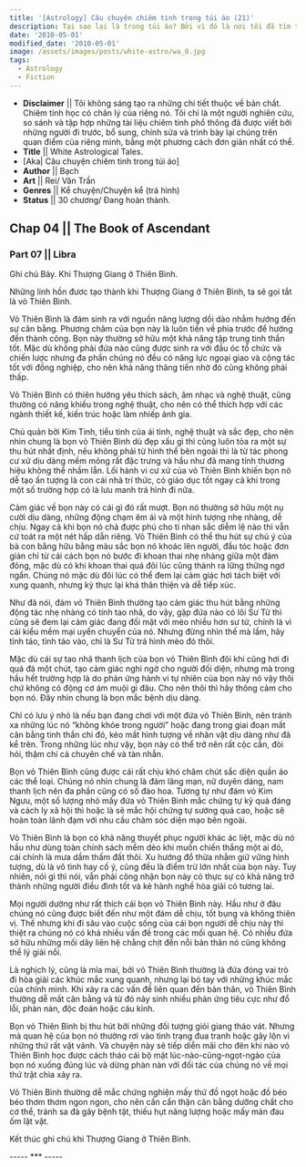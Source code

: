 ```yaml
---
title: '[Astrology] Câu chuyện chiêm tinh trong túi áo (21)'
description: Tại sao lại là trong túi áo? Bởi vì đó là nơi tôi đã tìm thấy câu chuyện này. Trong túi áo của một kẻ lang thang.
date: '2010-05-01'
modified_date: '2010-05-01'
image: /assets/images/posts/white-astro/wa_0.jpg
tags:
  - Astrology
  - Fiction
---
```

* **Disclaimer** || Tôi không sáng tạo ra những chi tiết thuộc về bản chất. Chiêm tinh học có chân lý của riêng nó. Tôi chỉ là một người nghiên cứu, so sánh và tập hợp những tài liệu chiêm tinh phổ thông đã được viết bởi những người đi trước, bổ sung, chỉnh sửa và trình bày lại chúng trên quan điểm của riêng mình, bằng một phương cách đơn giản nhất có thể.
* **Title** || White Astrological Tales.
* [Aka| Câu chuyện chiêm tinh trong túi áo]
* **Author** || Bạch
* **Art** ||  Rei/ Vân Trần
* **Genres** || Kể chuyện/Chuyện kể (trá hình)
* **Status** || 30 chương/ Đang hoàn thành.

## Chap 04 || The Book of Ascendant
### Part 07 || Libra

Ghi chú Bảy. Khi Thượng Giang ở Thiên Bình.

Những linh hồn đươc tạo thành khi Thượng Giang ở Thiên Bình, ta sẽ gọi tắt là vỏ Thiên Bình.

Vỏ Thiên Bình là đám sinh ra với nguồn năng lượng dồi dào nhằm hướng đến sự cân bằng. Phương châm của bọn này là luôn tiến về phía trước để hướng đến thành công. Bọn này thường sở hữu một khả năng tập trung tinh thần tốt. Mặc dù không phải đứa nào cũng được sinh ra với đầu óc tổ chức và chiến lược nhưng đa phần chúng nó đều có năng lực ngoại giao và cộng tác tốt với đồng nghiệp, cho nên khả năng thăng tiến nhờ đó cũng không phải thấp.

Vỏ Thiên Bình có thiên hướng yêu thích sách, âm nhạc và nghệ thuật, cũng thường có năng khiếu trong nghệ thuật, cho nên có thể thích hợp với các ngành thiết kế, kiến trúc hoặc làm nhiếp ảnh gia.

Chủ quản bởi Kim Tinh, tiểu tinh của ái tình, nghệ thuật và sắc đẹp, cho nên nhìn chung là bọn vỏ Thiên Bình dù đẹp xấu gì thì cũng luôn tỏa ra một sự thu hút nhất định, nếu không phải từ hình thể bên ngoài thì là từ tác phong cư xử dịu dàng mềm mỏng rất đặc trưng và hầu như đã mang tính thương hiệu không thể nhầm lẫn. Lối hành vi cư xử của vỏ Thiên Bình khiến bọn nó dễ tạo ấn tượng là con cái nhà trí thức, có giáo dục tốt ngay cả khi trong một số trường hợp có là lưu manh trá hình đi nữa.

Cảm giác về bọn này có cái gì đó rất mượt. Bọn nó thường sở hữu một nụ cười dịu dàng, những động chạm êm ái và một hình tượng nhẹ nhàng, dễ chịu. Ngay cả khi bọn nó chả được phú cho tí nhan sắc diễm lệ nào thì vẫn cứ toát ra một nét hấp dẫn riêng. Vỏ Thiên Bình có thể thu hút sự chú ý của bà con bằng hữu bằng màu sắc bọn nó khoác lên người, đầu tóc hoặc đơn giản chỉ từ cái cách bọn nó bước đi khoan thai nhẹ nhàng giữa một đám đông, mặc dù có khi khoan thai quá đôi lúc cũng thành ra lững thững ngơ ngẩn. Chúng nó mặc dù đôi lúc có thể đem lại cảm giác hơi tách biệt với xung quanh, nhưng kỳ thực lại khá thân thiện và dễ tiếp xúc.

Như đã nói, đám vỏ Thiên Bình thường tạo cảm giác thu hút bằng những động tác nhẹ nhàng có tính tao nhã, do vậy, gặp đứa nào có lõi Sư Tử thì cũng sẽ đem lại cảm giác đang đối mặt với mèo nhiều hơn sư tử, chính là vì cái kiểu mềm mại uyển chuyển của nó. Nhưng đừng nhìn thế mà lầm, hãy tỉnh táo, tỉnh táo vào, chỉ là Sư Tử trá hình mèo đó thôi.

Mặc dù cái sự tao nhã thanh lịch của bọn vỏ Thiên Bình đôi khi cũng hơi đi quá đà một chút, tạo cảm giác nghi ngờ cho người đối diện, nhưng mà trong hầu hết trường hợp là do phản ứng hành vi tự nhiên của bọn này nó vậy thôi chứ không có động cơ ám muội gì đâu. Cho nên thôi thì hãy thông cảm cho bọn nó. Đây nhìn chung là bọn mắc bệnh dịu dàng.

Chỉ có lưu ý nhỏ là nếu bạn đang chơi với một đứa vỏ Thiên Bình, nên tránh xa những lúc nó “không khỏe trong người” hoặc đang trong giai đoạn mất cân bằng tinh thần chi đó, kẻo mất hình tượng về nhân vật dịu dàng như đã kể trên. Trong những lúc như vậy, bọn này có thể trở nên rất cộc cằn, đòi hỏi, thậm chí cả chuyên chế và tàn nhẫn.

Bọn vỏ Thiên Bình cũng được cái rất chịu khó chăm chút sắc diện quần áo các thể loại. Chúng nó nhìn chung là đám lãng mạn, nữ duyên dáng, nam thanh lịch nên đa phần cũng có số đào hoa. Tương tự như đám vỏ Kim Ngưu, một số lượng nhỏ mấy đứa vỏ Thiên Bình mắc chứng tự kỷ quá đáng và cách ly xã hội thì hoặc là sẽ mắc hội chứng tự sướng quá cao, hoặc sẽ hoàn toàn lãnh đạm với nhu cầu chăm sóc diện mạo bên ngoài.

Vỏ Thiên Bình là bọn có khả năng thuyết phục người khác ác liệt, mặc dù nó hầu như dùng toàn chính sách mềm dẻo khi muốn chiến thắng một ai đó, cái chính là mưa dầm thấm đất thôi. Xu hướng đổ thừa nhằm giữ vững hình tượng, dù là vô tình hay cố ý, cũng đều là điểm trừ lớn nhất của bọn này. Tuy nhiên, nói gì thì nói, vẫn phải công nhận bọn này có thực sự có khả năng trở thành những người điều đình tốt và kẻ hành nghề hòa giải có tương lai.

Mọi người dường như rất thích cái bọn vỏ Thiên Bình này. Hầu như ở đâu chúng nó cũng được biết đến như một đám dễ chịu, tốt bụng và không thiên vị. Thế nhưng khi đi sâu vào cuộc sống của cái bọn người dễ chịu này thì thiệt ra chúng nó có khá nhiều vấn đề trong các mối quan hệ. Có nhiều đứa sở hữu những mối dây liên hệ chằng chịt đến nỗi bản thân nó cũng không thể lý giải nổi.

Là nghịch lý, cũng là mỉa mai, bởi vỏ Thiên Bình thường là đứa đóng vai trò đi hòa giải các khúc mắc xung quanh, nhưng lại bó tay với những khúc mắc của chính mình. Khi xảy ra các vấn đề liên quan đến bản thân, vỏ Thiên Bình thường dễ mất cân bằng và từ đó nảy sinh nhiều phản ứng tiêu cực như đổ lỗi, phàn nàn, độc đoán hoặc cáu kỉnh.

Bọn vỏ Thiên Bình bị thu hút bởi những đối tượng giỏi giang tháo vát. Nhưng mà quan hệ của bọn nó thường rơi vào tình trạng đua tranh hoặc gây lộn vì những thứ rất vặt vãnh. Và chuyện này sẽ tiếp diễn mãi cho đên khi nào vỏ Thiên Bình học được cách tháo cái bộ mặt lúc-nào-cũng-ngọt-ngào của bọn nó xuống đúng lúc và dừng phàn nàn với đối tác của chúng nó về mọi thứ trật chìa xảy ra.

Vỏ Thiên Bình thường dễ mắc chứng nghiện mấy thứ đồ ngọt hoặc đồ béo béo thơm thơm ngon ngon, cho nên cần cẩn thận cân bằng dưỡng chất cho cơ thể, tránh sa đà gây bệnh tật, thiếu hụt năng lượng hoặc mấy màn đau ốm lặt vặt.

Kết thúc ghi chú khi Thượng Giang ở Thiên Bình.

----- *** -----